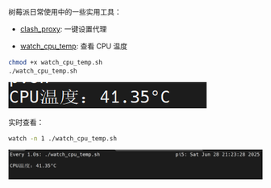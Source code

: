 树莓派日常使用中的一些实用工具：

* [clash_proxy](): 一键设置代理


* [watch_cpu_temp](): 查看 CPU 温度


```bash
chmod +x watch_cpu_temp.sh
./watch_cpu_temp.sh
```

![Alt text](./images/image.png)


实时查看：

```bash
watch -n 1 ./watch_cpu_temp.sh
```

![Alt text](./images/image-1.png)
